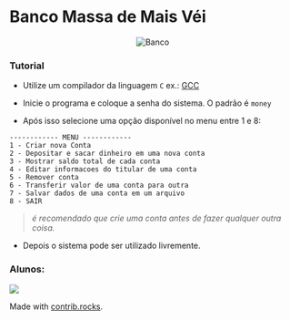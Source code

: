 # Banco Massa de Mais Véi

<p align="center">
  <img alt="Banco" src="output/Sem título.jpeg"/>
</p>

### Tutorial

- Utilize um compilador da linguagem `C` ex.: <a href="https://gcc.gnu.org/">GCC</a>

- Inicie o programa e coloque a senha do sistema. O padrão é `money`

- Após isso selecione uma opção disponível no menu entre 1 e 8:

```
------------ MENU ------------
1 - Criar nova Conta
2 - Depositar e sacar dinheiro em uma nova conta
3 - Mostrar saldo total de cada conta
4 - Editar informacoes do titular de uma conta
5 - Remover conta
6 - Transferir valor de uma conta para outra
7 - Salvar dados de uma conta em um arquivo
8 - SAIR
```

> _é recomendado que crie uma conta antes de fazer qualquer outra coisa._

- Depois o sistema pode ser utilizado livremente.

### Alunos:

<a href="https://github.com/hugo-loiola/Projeto-Final/graphs/contributors">
  <img src="https://contrib.rocks/image?repo=hugo-loiola/Projeto-Final" />
</a>

Made with [contrib.rocks](https://contrib.rocks).

